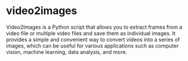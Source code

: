 # video2images
Video2Images is a Python script that allows you to extract frames from a video file or multiple video files and save them as individual images. It provides a simple and convenient way to convert videos into a series of images, which can be useful for various applications such as computer vision, machine learning, data analysis, and more.
